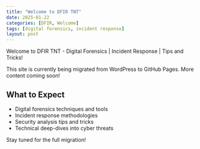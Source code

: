 ```yaml
---
title: "Welcome to DFIR TNT"
date: 2025-01-22
categories: [DFIR, Welcome]
tags: [digital forensics, incident response]
layout: post
---
```


Welcome to DFIR TNT - Digital Forensics | Incident Response | Tips and Tricks!

This site is currently being migrated from WordPress to GitHub Pages. More content coming soon!

## What to Expect

- Digital forensics techniques and tools
- Incident response methodologies
- Security analysis tips and tricks
- Technical deep-dives into cyber threats

Stay tuned for the full migration!
